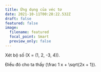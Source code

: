 ```yaml
---
title: Ứng dụng của véc tơ
date: 2021-10-11T00:28:22.532Z
draft: false
featured: false
image:
  filename: featured
  focal_point: Smart
  preview_only: false
---
```

Xét bộ số \(X = (1, 2, -3, 4)\).

Điều đó cho ta thấy \(\frac 1 x + \sqrt{2x + 1}\).